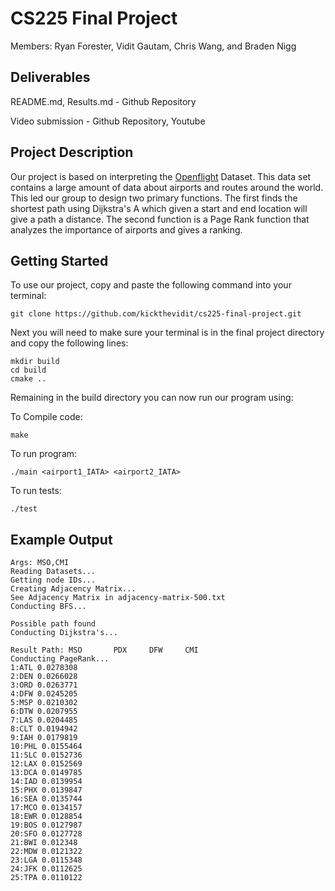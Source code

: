 # CS225 Final Project
Members: Ryan Forester, Vidit Gautam, Chris Wang, and Braden Nigg

## Deliverables

README.md, Results.md - Github Repository

Video submission - Github Repository, Youtube

## Project Description

Our project is based on interpreting the [Openflight](https://openflights.org/data.html) Dataset. This data set contains a large amount of data about airports and routes around the world. This led our group to design two primary functions. The first finds the shortest path using Dijkstra's A which given a start and end location will give a path a distance. The second function is a Page Rank function that analyzes the importance of airports and gives a ranking.

## Getting Started

To use our project, copy and paste the following command into your terminal:

```
git clone https://github.com/kickthevidit/cs225-final-project.git
```

Next you will need to make sure your terminal is in the final project directory and copy the following lines:

```
mkdir build
cd build
cmake ..
```

Remaining in the build directory you can now run our program using:

To Compile code:

```
make
```

To run program:

```
./main <airport1_IATA> <airport2_IATA>
```

To run tests:
```
./test
```
## Example Output

```
Args: MSO,CMI
Reading Datasets...
Getting node IDs...
Creating Adjacency Matrix...
See Adjacency Matrix in adjacency-matrix-500.txt
Conducting BFS...

Possible path found
Conducting Dijkstra's...

Result Path: MSO       PDX     DFW     CMI
Conducting PageRank...
1:ATL 0.0278308
2:DEN 0.0266028
3:ORD 0.0263771
4:DFW 0.0245205
5:MSP 0.0210302
6:DTW 0.0207955
7:LAS 0.0204485
8:CLT 0.0194942
9:IAH 0.0179819
10:PHL 0.0155464
11:SLC 0.0152736
12:LAX 0.0152569
13:DCA 0.0149785
14:IAD 0.0139954
15:PHX 0.0139847
16:SEA 0.0135744
17:MCO 0.0134157
18:EWR 0.0128854
19:BOS 0.0127987
20:SFO 0.0127728
21:BWI 0.012348
22:MDW 0.0121322
23:LGA 0.0115348
24:JFK 0.0112625
25:TPA 0.0110122
```
